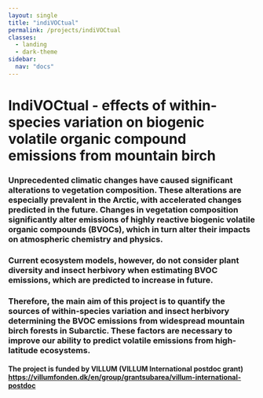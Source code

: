 ```yaml
---
layout: single
title: "indiVOCtual"
permalink: /projects/indiVOCtual
classes:
  - landing
  - dark-theme
sidebar:
  nav: "docs"
---
```


# IndiVOCtual - effects of within-species variation on biogenic volatile organic compound emissions from mountain birch


### Unprecedented climatic changes have caused significant alterations to vegetation composition. These alterations are especially prevalent in the Arctic, with accelerated changes predicted in the future. Changes in vegetation composition significantly alter emissions of highly reactive biogenic volatile organic compounds (BVOCs), which in turn alter their impacts on atmospheric chemistry and physics. 
### Current ecosystem models, however, do not consider plant diversity and insect herbivory when estimating BVOC emissions, which are predicted to increase in future. 
### Therefore, the main aim of this project is to quantify the sources of within-species variation and insect herbivory determining the BVOC emissions from widespread mountain birch forests in Subarctic. These factors are  necessary to improve our ability to predict volatile emissions from high-latitude ecosystems.

#### The project is funded by VILLUM (VILLUM International postdoc grant) https://villumfonden.dk/en/group/grantsubarea/villum-international-postdoc
